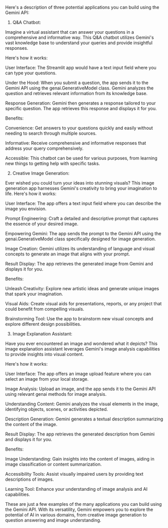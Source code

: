 
Here's a description of three potential applications you can build using the Gemini API:

1. Q&A Chatbot:

Imagine a virtual assistant that can answer your questions in a comprehensive and informative way. This Q&A chatbot utilizes Gemini's vast knowledge base to understand your queries and provide insightful responses. 

Here's how it works:

User Interface: The Streamlit app would have a text input field where you can type your questions.

Under the Hood: When you submit a question, the app sends it to the Gemini API using the genai.GenerativeModel class. Gemini analyzes the question and retrieves relevant information from its knowledge base.

Response Generation: Gemini then generates a response tailored to your specific question. The app retrieves this response and displays it for you.

Benefits:

Convenience: Get answers to your questions quickly and easily without needing to search through multiple sources.

Informative: Receive comprehensive and informative responses that address your query comprehensively.

Accessible: This chatbot can be used for various purposes, from learning new things to getting help with specific tasks.

2. Creative Image Generation:

Ever wished you could turn your ideas into stunning visuals? This image generation app harnesses Gemini's creativity to bring your imagination to life. Here's how it works:

User Interface: The app offers a text input field where you can describe the image you envision.

Prompt Engineering: Craft a detailed and descriptive prompt that captures the essence of your desired image.

Empowering Gemini: The app sends the prompt to the Gemini API using the genai.GenerativeModel class specifically designed for image generation.

Image Creation: Gemini utilizes its understanding of language and visual concepts to generate an image that aligns with your prompt.

Result Display: The app retrieves the generated image from Gemini and displays it for you.

Benefits:

Unleash Creativity: Explore new artistic ideas and generate unique images that spark your imagination.

Visual Aids: Create visual aids for presentations, reports, or any project that could benefit from compelling visuals.

Brainstorming Tool: Use the app to brainstorm new visual concepts and explore different design possibilities.

3. Image Explanation Assistant:

Have you ever encountered an image and wondered what it depicts? This image explanation assistant leverages Gemini's image analysis capabilities to provide insights into visual content.

Here's how it works:

User Interface: The app offers an image upload feature where you can select an image from your local storage.

Image Analysis: Upload an image, and the app sends it to the Gemini API using relevant genai methods for image analysis.

Understanding Content: Gemini analyzes the visual elements in the image, identifying objects, scenes, or activities depicted.

Description Generation: Gemini generates a textual description summarizing the content of the image.

Result Display: The app retrieves the generated description from Gemini and displays it for you.

Benefits:

Image Understanding: Gain insights into the content of images, aiding in image classification or content summarization.

Accessibility Tools: Assist visually impaired users by providing text descriptions of images.

Learning Tool: Enhance your understanding of image analysis and AI capabilities.

These are just a few examples of the many applications you can build using the Gemini API. With its versatility, Gemini empowers you to explore the potential of AI in various domains, from creative image generation to question answering and image understanding.
